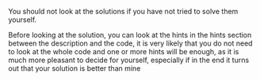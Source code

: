 You should not look at the solutions if you have not tried to solve them yourself.

Before looking at the solution, you can look at the hints in the hints section between the description and the code, it is very likely that you do not need to look at the whole code and one or more hints will be enough, as it is much more pleasant to decide for yourself, especially if in the end it turns out that your solution is better than mine
